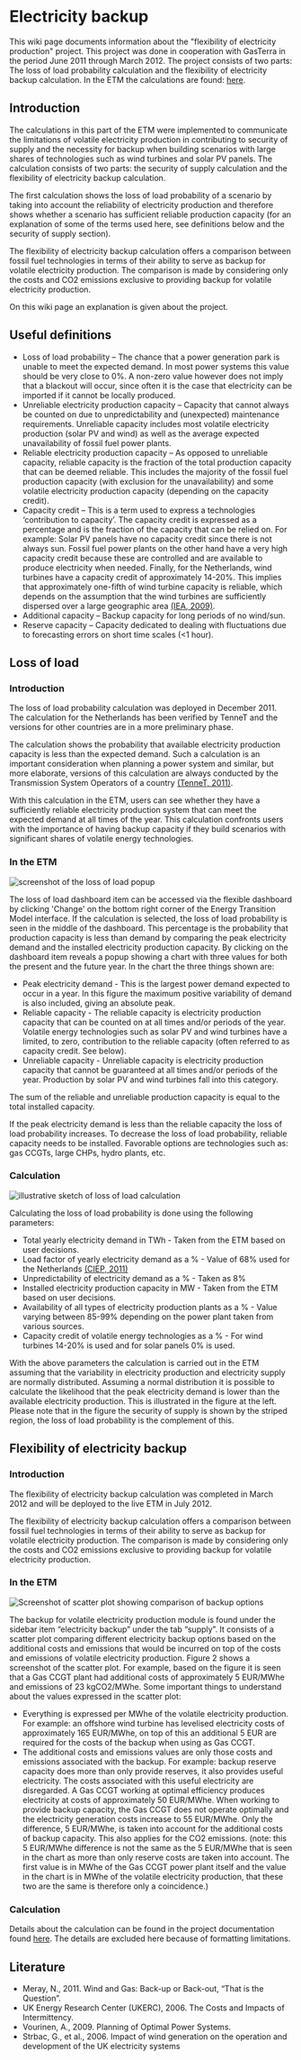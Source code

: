 # Electricity backup

This wiki page documents information about the "flexibility of electricity production" project. This project was done in cooperation with GasTerra in the period June 2011 through March 2012. The project consists of two parts: The loss of load probability calculation and the flexibility of electricity backup calculation. In the ETM the calculations are found: [here](http://pro.et-model.com/scenario/supply/electricity_backup/security-of-supply#security-of-supply).

Introduction
------------

The calculations in this part of the ETM were implemented to communicate the limitations of volatile electricity production in contributing to security of supply and the necessity for backup when building scenarios with large shares of technologies such as wind turbines and solar PV panels. The calculation consists of two parts: the security of supply calculation and the flexibility of electricity backup calculation.

The first calculation shows the loss of load probability of a scenario by taking into account the reliability of electricity production and therefore shows whether a scenario has sufficient reliable production capacity (for an explanation of some of the terms used here, see definitions below and the security of supply section).

The flexibility of electricity backup calculation offers a comparison between fossil fuel technologies in terms of their ability to serve as backup for volatile electricity production. The comparison is made by considering only the costs and CO2 emissions exclusive to providing backup for volatile electricity production.

On this wiki page an explanation is given about the project.

Useful definitions
------------------

-   Loss of load probability – The chance that a power generation park is unable to meet the expected demand. In most power systems this value should be very close to 0%. A non-zero value however does not imply that a blackout will occur, since often it is the case that electricity can be imported if it cannot be locally produced.
-   Unreliable electricity production capacity – Capacity that cannot always be counted on due to unpredictability and (unexpected) maintenance requirements. Unreliable capacity includes most volatile electricity production (solar PV and wind) as well as the average expected unavailability of fossil fuel power plants.
-   Reliable electricity production capacity – As opposed to unreliable capacity, reliable capacity is the fraction of the total production capacity that can be deemed reliable. This includes the majority of the fossil fuel production capacity (with exclusion for the unavailability) and some volatile electricity production capacity (depending on the capacity credit).
-   Capacity credit – This is a term used to express a technologies ‘contribution to capacity’. The capacity credit is expressed as a percentage and is the fraction of the capacity that can be relied on. For example: Solar PV panels have no capacity credit since there is not always sun. Fossil fuel power plants on the other hand have a very high capacity credit because these are controlled and are available to produce electricity when needed. Finally, for the Netherlands, wind turbines have a capacity credit of approximately 14-20%. This implies that approximately one-fifth of wind turbine capacity is reliable, which depends on the assumption that the wind turbines are sufficiently dispersed over a large geographic area [(IEA, 2009)](http://refman.et-model.com/publications/1664).
-   Additional capacity – Backup capacity for long periods of no wind/sun.
-   Reserve capacity – Capacity dedicated to dealing with fluctuations due to forecasting errors on short time scales (\<1 hour).

Loss of load
------------

### Introduction

The loss of load probability calculation was deployed in December 2011. The calculation for the Netherlands has been verified by TenneT and the versions for other countries are in a more preliminary phase.

The calculation shows the probability that available electricity production capacity is less than the expected demand. Such a calculation is an important consideration when planning a power system and similar, but more elaborate, versions of this calculation are always conducted by the Transmission System Operators of a country [(TenneT, 2011)](http://www.tennet.org/english/tennet/publications/technical_publications/monitoring_reliability_supply/index.aspx).

With this calculation in the ETM, users can see whether they have a sufficiently reliable electricity production system that can meet the expected demand at all times of the year. This calculation confronts users with the importance of having backup capacity if they build scenarios with significant shares of volatile energy technologies.

### In the ETM

![screenshot of the loss of load popup](../images/Blackout_risk_popup.jpg "screenshot of the loss of load popup")

The loss of load dashboard item can be accessed via the flexible dashboard by clicking 'Change' on the bottom right corner of the Energy Transition Model interface. If the calculation is selected, the loss of load probability is seen in the middle of the dashboard. This percentage is the probability that production capacity is less than demand by comparing the peak electricity demand and the installed electricity production capacity. By clicking on the dashboard item reveals a popup showing a chart with three values for both the present and the future year. In the chart the three things shown are:

-   Peak electricity demand - This is the largest power demand expected to occur in a year. In this figure the maximum positive variability of demand is also included, giving an absolute peak.
-   Reliable capacity - The reliable capacity is electricity production capacity that can be counted on at all times and/or periods of the year. Volatile energy technologies such as solar PV and wind turbines have a limited, to zero, contribution to the reliable capacity (often referred to as capacity credit. See below).
-   Unreliable capacity - Unreliable capacity is electricity production capacity that cannot be guaranteed at all times and/or periods of the year. Production by solar PV and wind turbines fall into this category.

The sum of the reliable and unreliable production capacity is equal to the total installed capacity.

If the peak electricity demand is less than the reliable capacity the loss of load probability increases. To decrease the loss of load probability, reliable capacity needs to be installed. Favorable options are technologies such as: gas CCGTs, large CHPs, hydro plants, etc.

### Calculation

![illustrative sketch of loss of load calculation](/images/Security_of_supply_normal_distribution.jpg "illustrative sketch of loss of load calculation")

Calculating the loss of load probability is done using the following parameters:

-   Total yearly electricity demand in TWh - Taken from the ETM based on user decisions.
-   Load factor of yearly electricity demand as a % - Value of 68% used for the Netherlands [(CIEP, 2011)](http://refman.et-model.com/publications/1666)
-   Unpredictability of electricity demand as a % - Taken as 8%
-   Installed electricity production capacity in MW - Taken from the ETM based on user decisions.
-   Availability of all types of electricity production plants as a % - Value varying between 85-99% depending on the power plant taken from various sources.
-   Capacity credit of volatile energy technologies as a % - For wind turbines 14-20% is used and for solar panels 0% is used.

With the above parameters the calculation is carried out in the ETM assuming that the variability in electricity production and electricity supply are normally distributed. Assuming a normal distribution it is possible to calculate the likelihood that the peak electricity demand is lower than the available electricity production. This is illustrated in the figure at the left. Please note that in the figure the security of supply is shown by the striped region, the loss of load probability is the complement of this.

Flexibility of electricity backup
---------------------------------

### Introduction

The flexibility of electricity backup calculation was completed in March 2012 and will be deployed to the live ETM in July 2012.

The flexibility of electricity backup calculation offers a comparison between fossil fuel technologies in terms of their ability to serve as backup for volatile electricity production. The comparison is made by considering only the costs and CO2 emissions exclusive to providing backup for volatile electricity production.

### In the ETM

![Screenshot of scatter plot showing comparison of backup options](../images/Flexibility_scatter_plot.jpg "Screenshot of scatter plot showing comparison of backup options")

The backup for volatile electricity production module is found under the sidebar item “electricity backup” under the tab “supply”. It consists of a scatter plot comparing different electricity backup options based on the additional costs and emissions that would be incurred on top of the costs and emissions of volatile electricity production. Figure 2 shows a screenshot of the scatter plot. For example, based on the figure it is seen that a Gas CCGT plant had additional costs of approximately 5 EUR/MWhe and emissions of 23 kgCO2/MWhe. Some important things to understand about the values expressed in the scatter plot:

-   Everything is expressed per MWhe of the volatile electricity production. For example: an offshore wind turbine has levelised electricity costs of approximately 165 EUR/MWhe, on top of this an additional 5 EUR are required for the costs of the backup when using as Gas CCGT.
-   The additional costs and emissions values are only those costs and emissions associated with the backup. For example: backup reserve capacity does more than only provide reserves, it also provides useful electricity. The costs associated with this useful electricity are disregarded. A Gas CCGT working at optimal efficiency produces electricity at costs of approximately 50 EUR/MWhe. When working to provide backup capacity, the Gas CCGT does not operate optimally and the electricity generation costs increase to 55 EUR/MWhe. Only the difference, 5 EUR/MWhe, is taken into account for the additional costs of backup capacity. This also applies for the CO2 emissions. (note: this 5 EUR/MWhe difference is not the same as the 5 EUR/MWhe that is seen in the chart as more than only reserve costs are taken into account. The first value is in MWhe of the Gas CCGT power plant itself and the value in the chart is in MWhe of the volatile electricity production, that these two are the same is therefore only a coincidence.)

### Calculation

Details about the calculation can be found in the project documentation found [here](http://refman.et-model.com/publications/1705). The details are excluded here because of formatting limitations.

Literature
----------

-   Meray, N., 2011. Wind and Gas: Back-up or Back-out, “That is the Question”.
-   UK Energy Research Center (UKERC), 2006. The Costs and Impacts of Intermittency.
-   Vourinen, A., 2009. Planning of Optimal Power Systems.
-   Strbac, G., et al., 2006. Impact of wind generation on the operation and development of the UK electricity systems

